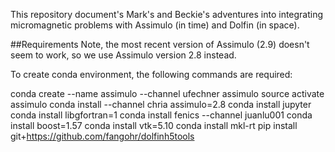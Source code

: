 This repository document's Mark's and Beckie's adventures into integrating
micromagnetic problems with Assimulo (in time) and Dolfin (in space).

##Requirements
Note, the most recent version of Assimulo (2.9) doesn't seem to work, so we use
Assimulo version 2.8 instead.

To create conda environment, the following commands are required:

conda create --name assimulo --channel ufechner assimulo
source activate assimulo
conda install --channel chria assimulo=2.8
conda install jupyter
conda install libgfortran=1
conda install fenics --channel juanlu001
conda install boost=1.57
conda install vtk=5.10
conda install mkl-rt
pip install git+https://github.com/fangohr/dolfinh5tools